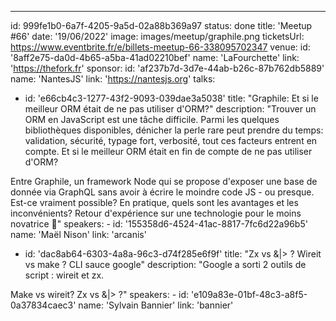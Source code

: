---

id: 999fe1b0-6a7f-4205-9a5d-02a88b369a97
status: done
title: 'Meetup #66'
date: '19/06/2022'
image: images/meetup/graphile.png
ticketsUrl: https://www.eventbrite.fr/e/billets-meetup-66-338095702347
venue:
id: '8aff2e75-da0d-4b65-a5ba-41ad02210bef'
name: 'LaFourchette'
link: 'https://thefork.fr'
sponsor:
id: 'af237b7d-3d7e-44ab-b26c-87b762db5889'
name: 'NantesJS'
link: 'https://nantesjs.org'
talks:

- id: 'e66cb4c3-1277-43f2-9093-039dae3a5038'
  title: "Graphile: Et si le meilleur ORM était de ne pas utiliser d'ORM?"
  description: "Trouver un ORM en JavaScript est une tâche difficile. Parmi les quelques bibliothèques disponibles, dénicher la perle rare peut prendre du temps: validation, sécurité, typage fort, verbosité, tout ces facteurs entrent en compte. Et si le meilleur ORM était en fin de compte de ne pas utiliser d'ORM?

Entre Graphile, un framework Node qui se propose d'exposer une base de donnée via GraphQL sans avoir à écrire le moindre code JS - ou presque. Est-ce vraiment possible? En pratique, quels sont les avantages et les inconvénients? Retour d'expérience sur une technologie pour le moins novatrice 🙂"
speakers: -
id: '155358d6-4524-41ac-8817-7fc6d22a96b5'
name: 'Maël Nison'
link: 'arcanis'

- id: 'dac8ab64-6303-4a8a-96c3-d74f285e6f9f'
  title: "Zx vs &|> ? Wireit vs make ? CLI sauce google"
  description: "Google a sorti 2 outils de script : wireit et zx.

Make vs wireit? Zx vs &|> ?"
speakers: -
id: 'e109a83e-01bf-48c3-a8f5-0a37834caec3'
name: 'Sylvain Bannier'
link: 'bannier'
